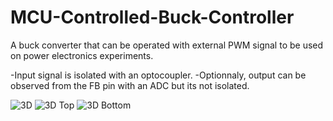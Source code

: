 # MCU-Controlled-Buck-Controller

A buck converter that can be operated with external PWM signal to be used on power electronics experiments.

-Input signal is isolated with an optocoupler.
-Optionnaly, output can be observed from the FB pin with an ADC but its not isolated.

![3D](https://user-images.githubusercontent.com/79105578/221889274-69f2238a-3558-4f6b-aab2-5a187707fda0.png)
![3D Top](https://user-images.githubusercontent.com/79105578/221889227-6550f2b1-d08a-4001-b479-5e6399a838bc.png)
![3D Bottom](https://user-images.githubusercontent.com/79105578/221889306-15387231-f52d-4f1c-aa04-63603de4e168.png)
